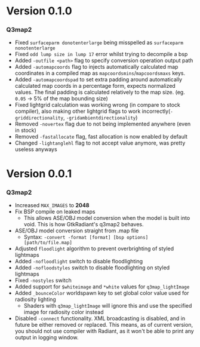 # Version 0.1.0

### Q3map2

* Fixed `surfaceparm donotenterlarge` being misspelled as `surfaceparm nonotenterlarge`
* Fixed `odd lump size in lump 17` error whilst trying to decompile a bsp
* Added `-outfile <path>` flag to specify conversion operation output path
* Added `-automapcoords` flag to injects automatically calculated map coordinates in a compiled map as `mapcoordsmins`/`mapcoordsmaxs` keys.
* Added `-automapcoordspad` to set extra padding around automatically calculated map coords in a percentage form, expects normalized values. The final padding is calculated relatively to the map size. (eg. `0.05` -> 5% of the map bounding size)
* Fixed lightgrid calculation was working wrong (in compare to stock compiler), also making other lightgrid flags to work incorrectly(`-griddirectionality`, `-gridambientdirectionality`)
* Removed `-novertex` flag due to not being implemented anywhere (even in stock)
* Removed `-fastallocate` flag, fast allocation is now enabled by default
* Changed `-lightanglehl` flag to not accept value anymore, was pretty useless anyways

# Version 0.0.1

### Q3map2

* Increased `MAX_IMAGES` to __2048__
* Fix BSP compile on leaked maps
  * This allows ASE/OBJ model conversion when the model is built into void. This is how GtkRadiant's q3map2 behaves.
* ASE/OBJ model conversion straight from .map file
  * Syntax: `-convert -format [format] [bsp options] [path/to/file.map]`
* Adjusted `floodlight` algorithm to prevent overbrighting of styled lightmaps
* Added `-nofloodlight` switch to disable floodlighting
* Added `-nofloodstyles` switch to disable floodlighting on styled lightmaps
* Fixed `-nostyles` switch
* Added support for `$whiteimage` and `*white` values for `q3map_lightImage`
* Added `_bounceColor` worldspawn key to set global color value used for radiosity lighting
  * Shaders with `q3map_lightImage` will ignore this and use the specified image for radiosity color instead
* Disabled `-connect` functionality. XML broadcasting is disabled, and in future be either removed or replaced. This means, as of current version, you should not use compiler with Radiant, as it won't be able to print any output in logging window.
